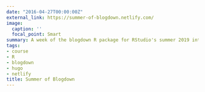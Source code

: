 ```yaml
---
date: "2016-04-27T00:00:00Z"
external_link: https://summer-of-blogdown.netlify.com/
image:
  caption: ''
  focal_point: Smart
summary: A week of the blogdown R package for RStudio's summer 2019 interns.
tags:
- course
- R
- blogdown
- hugo
- netlify
title: Summer of Blogdown
---
```

